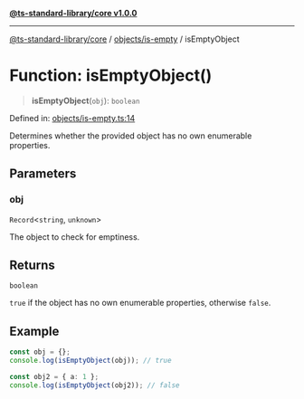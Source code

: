 [**@ts-standard-library/core v1.0.0**](../../../README.md)

***

[@ts-standard-library/core](../../../modules.md) / [objects/is-empty](../README.md) / isEmptyObject

# Function: isEmptyObject()

> **isEmptyObject**(`obj`): `boolean`

Defined in: [objects/is-empty.ts:14](https://github.com/gabaudette/ts-stdlib/blob/ea80ba1db09c741e99f8cb19e94e5a29b81b623b/packages/core/src/objects/is-empty.ts#L14)

Determines whether the provided object has no own enumerable properties.

## Parameters

### obj

`Record`\<`string`, `unknown`\>

The object to check for emptiness.

## Returns

`boolean`

`true` if the object has no own enumerable properties, otherwise `false`.

## Example

```ts
const obj = {};
console.log(isEmptyObject(obj)); // true

const obj2 = { a: 1 };
console.log(isEmptyObject(obj2)); // false
```
